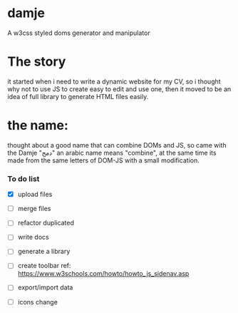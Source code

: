# damje
A w3css styled doms generator and manipulator

# The story
it started when i need to write a dynamic website for my CV, so i thought why not to use JS to create easy to edit and use one, then it moved to be an idea of full library to generate HTML files easily.

# the name:
thought about a good name that can combine DOMs and JS, so came with the Damje "دمج" an arabic name means "combine", at the same time its made from the same letters of DOM-JS with a small modification.

### To do list

- [x] upload files
- [ ] merge files
- [ ] refactor duplicated
- [ ] write docs
- [ ] generate a library 
- [ ] create toolbar ref: https://www.w3schools.com/howto/howto_js_sidenav.asp
- [ ] export/import data
- [ ] icons change



